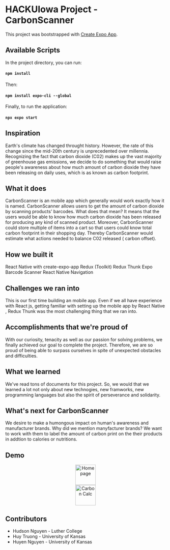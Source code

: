# HACKUIowa Project - CarbonScanner

This project was bootstrapped with [Create Expo App](https://github.com/expo/expo).

## Available Scripts

In the project directory, you can run:

#### `npm install`

Then:

#### `npm install expo-cli --global`

Finally, to run the application:
#### `npx expo start`


## Inspiration

Earth's climate has changed throught history. However, the rate of this change since the mid-20th century is unprecedented over millennia. Recognizing the fact that carbon dioxide (C02) makes up the vast majority of greenhouse gas emissions, we decide to do something that would raise people's awareness about how much amount of carbon dioxide they have been releasing on daily uses, which is as known as carbon footprint.

## What it does

CarbonScanner is an mobile app which generally would work exactly how it is named. CarbonScanner allows users to get the amount of carbon dioxide by scanning products' barcodes. What does that mean? It means that the users would be able to know how much carbon dioxide has been released for producing any kind of scanned product. Moreover, CarbonScanner could store multiple of items into a cart so that users could know total carbon footprint in their shopping day.  Thereby CarbonScanner would estimate what actions needed to balance C02 released ( carbon offset). 

## How we built it
React Native with create-expo-app
Redux (Toolkit)
Redux Thunk
Expo Barcode Scanner
React Native Navigation

## Challenges we ran into

This is our first time building an mobile app. Even if we all have experience with React js, getting familiar with setting up the mobile app by React Native , Redux Thunk was the most challenging thing that we ran into. 

## Accomplishments that we're proud of

With our curiosity, tenacity as well as our passion for solving problems, we finally achieved our goal to complete the project. Therefore, we are so proud of being able to surpass ourselves in spite of  unexpected obstacles and difficulties.

## What we learned

We've read tons of documents for this project. So, we would that we learned a lot not only about new technogies, new framworks, new programming languages but also the spirit of perseverance and solidarity.


## What's next for CarbonScanner

We desire to make a humongous impact on human's awareness and manufacturer brands. Why did we mention manyfacturer brands? We want to work with them to label the amount of carbon print on the their products in addtion to calories or nutritions.

## Demo
<!-- ![CarbonScanner](https://user-images.githubusercontent.com/96578906/196050864-cd419753-b595-4155-a459-10732094e96a.jpg)

![CarbonScanner](https://user-images.githubusercontent.com/96578906/196051068-d6c17381-497f-4506-9637-d2a99bb68d69.jpg) -->

<div align=center>
<span>
<img src="https://user-images.githubusercontent.com/96578906/196050864-cd419753-b595-4155-a459-10732094e96a.jpg" width="64px" height="64px" alt="Home page">
</span>

<br>
<span>
<img src="https://user-images.githubusercontent.com/96578906/196051068-d6c17381-497f-4506-9637-d2a99bb68d69.jpg" width="64px" height="64px" alt="Carbon Calc">
</span>
</div>

## Contributors

* Hudson Nguyen - Luther College
* Huy Truong - University of Kansas
* Huyen Nguyen - University of Kansas